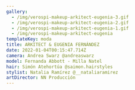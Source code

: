 ```yaml
---
gallery:
  - /img/verospi-makeup-arkitect-eugenia-3.gif
  - /img/verospi-makeup-arkitect-eugenia-2.gif
  - /img/verospi-makeup-arkitect-eugenia-1.gif
  - /img/verospi-makeup-arkitect-eugenia
templateKey: moda
title: ARKITECT & EUGENIA FERNÁNDEZ
date: 2022-01-04T00:15:47.714Z
camera: Andrea Swarz @andreaswarz
model: Fernanda Abbott - Milla Natel
hair: Simón Atehortúa @saimon.hairstyles
stylist: Natalia Ramírez @__nataliaramirez
artDirector: NN Producción
---
```

